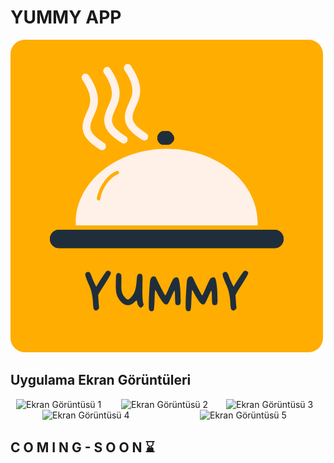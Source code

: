 # YUMMY APP

![Uygulama Logosu](https://github.com/NazimCimen/flutter_food_recipe_application/blob/development/assets/images/appLogo.png)

## Uygulama Ekran Görüntüleri

<div style="display: flex; justify-content: space-around; flex-wrap: wrap;">
  <img src="https://github.com/NazimCimen/AdsızTasarım(1)/1.png" alt="Ekran Görüntüsü 1" width="150" />
  <img src="https://github.com/NazimCimen/flutter_food_recipe_application/blob/development/assets/images/ekran_goruntusu2.png" alt="Ekran Görüntüsü 2" width="150" />
  <img src="https://github.com/NazimCimen/flutter_food_recipe_application/blob/development/assets/images/ekran_goruntusu3.png" alt="Ekran Görüntüsü 3" width="150" />
  <img src="https://github.com/NazimCimen/flutter_food_recipe_application/blob/development/assets/images/ekran_goruntusu4.png" alt="Ekran Görüntüsü 4" width="150" />
  <img src="https://github.com/NazimCimen/flutter_food_recipe_application/blob/development/assets/images/ekran_goruntusu5.png" alt="Ekran Görüntüsü 5" width="150" />
</div>

## C O M I N G - S O O N ⌛
